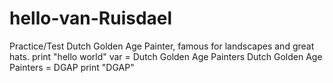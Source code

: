 # hello-van-Ruisdael
Practice/Test
Dutch Golden Age Painter, famous for landscapes and great hats.
print "hello world"
var = Dutch Golden Age Painters
Dutch Golden Age Painters = DGAP
print "DGAP"

